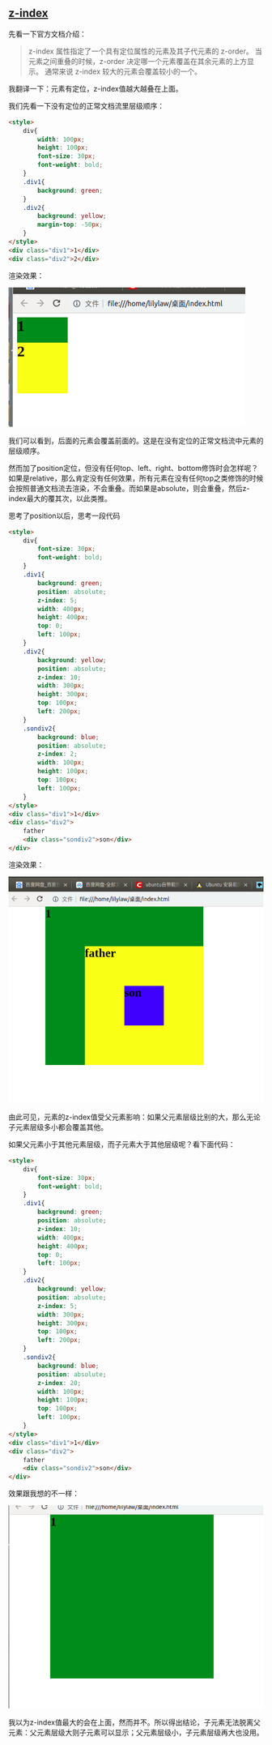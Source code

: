 ## [z-index](https://developer.mozilla.org/zh-CN/docs/Web/CSS/z-index)

先看一下官方文档介绍：
> z-index 属性指定了一个具有定位属性的元素及其子代元素的 z-order。 当元素之间重叠的时候，z-order 决定哪一个元素覆盖在其余元素的上方显示。 通常来说 z-index 较大的元素会覆盖较小的一个。

我翻译一下：元素有定位，z-index值越大越叠在上面。

我们先看一下没有定位的正常文档流里层级顺序：
``` html
<style>
	div{
		width: 100px;
		height: 100px;
		font-size: 30px;
		font-weight: bold;
	}
	.div1{
		background: green;
	}
	.div2{
		background: yellow;
		margin-top: -50px;
	}
</style>
<div class="div1">1</div>
<div class="div2">2</div>
```
渲染效果：

![正常文档流层叠顺序](https://github.com/LilyLaw/css-learning/blob/master/img/normalzindex.png?raw=true)

我们可以看到，后面的元素会覆盖前面的。这是在没有定位的正常文档流中元素的层级顺序。

然而加了position定位，但没有任何top、left、right、bottom修饰时会怎样呢？
如果是relative，那么肯定没有任何效果，所有元素在没有任何top之类修饰的时候会按照普通文档流去渲染，不会重叠。而如果是absolute，则会重叠，然后z-index最大的覆其次，以此类推。

思考了position以后，思考一段代码
``` html
<style>
	div{
		font-size: 30px;
		font-weight: bold;
	}
	.div1{
		background: green;
		position: absolute;
		z-index: 5;
		width: 400px;
		height: 400px;
		top: 0;
		left: 100px;
	}
	.div2{
		background: yellow;
		position: absolute;
		z-index: 10;
		width: 300px;
		height: 300px;
		top: 100px;
		left: 200px;
	}
	.sondiv2{
		background: blue;
		position: absolute;
		z-index: 2;
		width: 100px;
		height: 100px;
		top: 100px;
		left: 100px;
	}
</style>
<div class="div1">1</div>
<div class="div2">
	father
	<div class="sondiv2">son</div>
</div>
```
渲染效果：

![enter description here](https://github.com/LilyLaw/css-learning/blob/master/img/zindexfather.png?raw=true)

由此可见，元素的z-index值受父元素影响：如果父元素层级比别的大，那么无论子元素层级多小都会覆盖其他。

如果父元素小于其他元素层级，而子元素大于其他层级呢？看下面代码：
``` html
<style>
	div{
		font-size: 30px;
		font-weight: bold;
	}
	.div1{
		background: green;
		position: absolute;
		z-index: 10;
		width: 400px;
		height: 400px;
		top: 0;
		left: 100px;
	}
	.div2{
		background: yellow;
		position: absolute;
		z-index: 5;
		width: 300px;
		height: 300px;
		top: 100px;
		left: 200px;
	}
	.sondiv2{
		background: blue;
		position: absolute;
		z-index: 20;
		width: 100px;
		height: 100px;
		top: 100px;
		left: 100px;
	}
</style>
<div class="div1">1</div>
<div class="div2">
	father
	<div class="sondiv2">son</div>
</div>
```
效果跟我想的不一样：

![enter description here](https://github.com/LilyLaw/css-learning/blob/master/img/zindex2.png?raw=true)

我以为z-index值最大的会在上面，然而并不。所以得出结论，子元素无法脱离父元素：父元素层级大则子元素可以显示；父元素层级小，子元素层级再大也没用。
